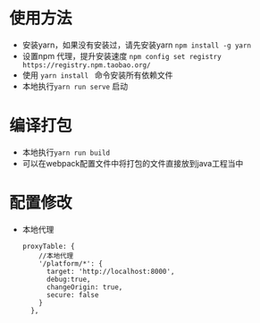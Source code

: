 # 使用方法
- 安装yarn，如果没有安装过，请先安装yarn `npm install -g yarn `
- 设置npm 代理，提升安装速度 `npm config set registry https://registry.npm.taobao.org/`
- 使用 `yarn install ` 命令安装所有依赖文件
- 本地执行`yarn run serve` 启动
# 编译打包
- 本地执行`yarn run build`
- 可以在webpack配置文件中将打包的文件直接放到java工程当中
# 配置修改
- 本地代理
  ```angular2html
  proxyTable: {
      //本地代理
      '/platform/*': {
        target: 'http://localhost:8000',
        debug:true,
        changeOrigin: true,
        secure: false
      }
    },
```
